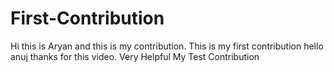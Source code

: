 # First-Contribution
Hi this is Aryan and this is my contribution.
This is my first contribution
hello anuj thanks for this video. Very Helpful
My Test Contribution
